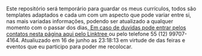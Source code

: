 Este repositório será temporário para guardar os meus currículos, todos são templates adaptados e cada um com um aspecto que pode variar entre si, nas mais variadas informações, podendo ser atualizado a qualquer momento com o passar dos dias,<a href="https://linktr.ee/PedroSilva201"> Em caso de duvidas pode entrar pelos contatos nesta página aqui pelo Linktree </a> ou pelo telefone 55 (12) 99707-4164.
Atualiuzado em 16 de junho as 23:18:13 em virtude de das feiras e eventos que eu participo para poder me recolocar.
